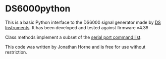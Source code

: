 # DS6000python
This is a basic Python interface to the DS6000 signal generator made by [DS Instruments](https://www.dsinstruments.com).
It has been developed and tested against firmware v4.39

Class methods implement a subset of the [serial port command list](https://www.dsinstruments.com/support/dsi-scpi-command-list/).

This code was written by Jonathan Horne and is free for use without restriction.
